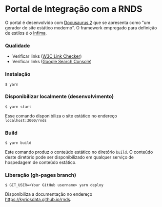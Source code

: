 # Portal de Integração com a RNDS

O portal é desenvolvido com [Docusaurus 2](https://docusaurus.io/) que se
apresenta como "um gerador de site estático moderno". O framework
empregado para definição de estilos é o [Infima](https://docusaurus.io/docs/styling-layout#styling-your-site-with-infima).

### Qualidade

- Verificar links ([W3C Link Checker](https://validator.w3.org/checklink))
- Verificar links ([Google Search Console](https://www.google.com/webmasters/tools/home))

### Instalação

```
$ yarn
```

### Disponibilizar localmente (desenvolvimento)

```
$ yarn start
```

Esse comando disponibiliza o site estático no endereço
`localhost:3000/rnds`

### Build

```
$ yarn build
```

Este comando produz o conteúdo estático no diretório `build`. O conteúdo
deste diretório pode ser disponibilizado em qualquer serviço de hospedagem
de conteúdo estático.

### Liberação (gh-pages branch)

```
$ GIT_USER=<Your GitHub username> yarn deploy
```

Disponibiliza a documentação no endereço https://kyriosdata.github.io/rnds.
